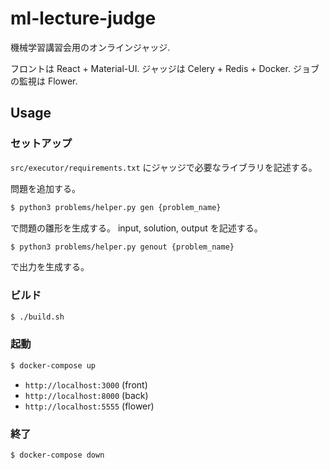 # ml-lecture-judge

機械学習講習会用のオンラインジャッジ.

フロントは React + Material-UI.
ジャッジは Celery + Redis + Docker. 
ジョブの監視は Flower. 

## Usage

### セットアップ

`src/executor/requirements.txt` にジャッジで必要なライブラリを記述する。

問題を追加する。

```bash
$ python3 problems/helper.py gen {problem_name}
```

で問題の雛形を生成する。 input, solution, output を記述する。

```bash
$ python3 problems/helper.py genout {problem_name}
```

で出力を生成する。


### ビルド

```bash
$ ./build.sh
```

### 起動

```bash
$ docker-compose up 
```

- `http://localhost:3000` (front)
- `http://localhost:8000` (back)
- `http://localhost:5555` (flower)


### 終了

```bash
$ docker-compose down
```
